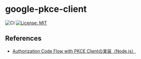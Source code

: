 # google-pkce-client
![CI](https://github.com/kg0r0/google-pkce-client/workflows/CI/badge.svg)
[![License: MIT](https://img.shields.io/badge/License-MIT-blue.svg)](https://opensource.org/licenses/MIT)

## References
- [Authorization Code Flow with PKCE Clientの実装（Node.js）](https://qiita.com/kg0r0/items/6df1aea4474e8424b10f)
